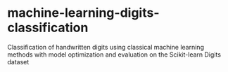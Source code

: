 # machine-learning-digits-classification
Classification of handwritten digits using classical machine learning methods with model optimization and evaluation on the Scikit-learn Digits dataset

